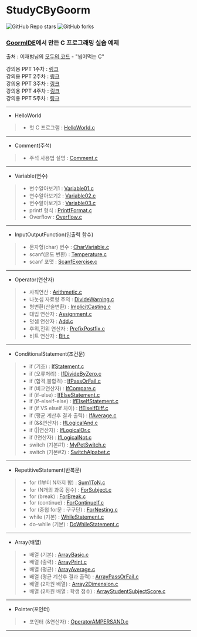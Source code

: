 # StudyCByGoorm

![GitHub Repo stars](https://img.shields.io/github/stars/skillvirus/StudyCByGoorm?style=flat-square) ![GitHub forks](https://img.shields.io/github/forks/skillvirus/StudyCByGoorm?color=orange&style=flat-square)   
### [GoormIDE](https://ide.goorm.io/)에서 만든 C 프로그래밍 실습 예제   

출처 : 이재범님의 [모두의 코드](https://modoocode.com/) - "씹어먹는 C"

강의용 PPT 1주차 : [링크](https://1drv.ms/p/s!AvogHfPRl8xvh_oLWHYOONnLB1sstw?e=R23XJ9)   
강의용 PPT 2주차 : [링크](https://1drv.ms/p/s!AvogHfPRl8xviJMCTWSbYHW70td-Ig?e=rFQGeL)   
강의용 PPT 3주차 : [링크](https://1drv.ms/p/s!AvogHfPRl8xviJMGr_dms-P67rnvjQ?e=n5Xmp0)   
강의용 PPT 4주차 : [링크](https://1drv.ms/p/s!AvogHfPRl8xviJMLvV0NRrGq7EWEkA?e=chGxdz)    
강의용 PPT 5주차 : [링크](https://1drv.ms/p/s!AvogHfPRl8xviJMIQ7eQ-iyugaVExw?e=CLFw1B)   

---
+ HelloWorld   
> - 첫 C 프로그램 : [HelloWorld.c](https://github.com/skillvirus/StudyCByGoorm/blob/master/src/000.HelloWorld/HelloWorld.c)   
---
+ Comment(주석)   
> - 주석 사용법 설명 : [Comment.c](https://github.com/skillvirus/StudyCByGoorm/blob/master/src/001.Comment/Comment.c)    
---
+ Variable(변수)
> - 변수알아보기1 : [Variable01.c](https://github.com/skillvirus/StudyCByGoorm/blob/master/src/002.Variable/01.Variable01.c)  
> - 변수알아보기2 : [Variable02.c](https://github.com/skillvirus/StudyCByGoorm/blob/master/src/002.Variable/02.Variable02.c)  
> - 변수알아보기3 : [Variable03.c](https://github.com/skillvirus/StudyCByGoorm/blob/master/src/002.Variable/03.Variable03.c)  
> - printf 형식 : [PrintfFormat.c](https://github.com/skillvirus/StudyCByGoorm/blob/master/src/002.Variable/04.PrintfFormat.c)  
> - Overflow : [Overflow.c](https://github.com/skillvirus/StudyCByGoorm/blob/master/src/002.Variable/05.Overflow.c)  
---   
+ InputOutputFunction(입출력 함수)
> - 문자형(char) 변수 : [CharVariable.c](https://github.com/skillvirus/StudyCByGoorm/blob/master/src/003.InputOutputFunction/01.CharVariable.c)   
> - scanf(온도 변환) : [Temperature.c](https://github.com/skillvirus/StudyCByGoorm/blob/master/src/003.InputOutputFunction/02.Temperature.c)   
> - scanf 포맷 : [ScanfExercise.c](https://github.com/skillvirus/StudyCByGoorm/blob/master/src/003.InputOutputFunction/03.ScanfExercise.c)   
--- 
+ Operator(연산자)
> - 사칙연산 : [Arithmetic.c](https://github.com/skillvirus/StudyCByGoorm/blob/master/src/004.Operator/01.Arithmetic.c)  
> - 나눗셈 자료형 주의 : [DivideWarning.c](https://github.com/skillvirus/StudyCByGoorm/blob/master/src/004.Operator/02.DivideWarning.c)  
> - 형변환(산술변환) : [ImplicitCasting.c](https://github.com/skillvirus/StudyCByGoorm/blob/master/src/004.Operator/03.ImplicitCasting.c)  
> - 대입 연산자 : [Assignment.c](https://github.com/skillvirus/StudyCByGoorm/blob/master/src/004.Operator/04.Assignment.c)  
> - 덧셈 연산자 : [Add.c](https://github.com/skillvirus/StudyCByGoorm/blob/master/src/004.Operator/05.Add.c)  
> - 후위,전위 연산자 : [PrefixPostfix.c](https://github.com/skillvirus/StudyCByGoorm/blob/master/src/004.Operator/06.PrefixPostfix.c)  
> - 비트 연산자 : [Bit.c](https://github.com/skillvirus/StudyCByGoorm/blob/master/src/004.Operator/07.Bit.c)  
---   
+ ConditionalStatement(조건문)
> - if (기초) : [IfStatement.c](https://github.com/skillvirus/StudyCByGoorm/blob/master/src/005.ConditionalStatement/01.IfStatement.c)   
> - if (오류처리) : [IfDivideByZero.c](https://github.com/skillvirus/StudyCByGoorm/blob/master/src/005.ConditionalStatement/02.IfDivideByZero.c)  
> - if (합격,불합격) : [IfPassOrFail.c](https://github.com/skillvirus/StudyCByGoorm/blob/master/src/005.ConditionalStatement/03.IfPassOrFail.c)  
> - if (비교연산자) : [IfCompare.c](https://github.com/skillvirus/StudyCByGoorm/blob/master/src/005.ConditionalStatement/04.IfCompare.c)  
> - if (if-else) : [IfElseStatement.c](https://github.com/skillvirus/StudyCByGoorm/blob/master/src/005.ConditionalStatement/05.IfElseStatement.c)  
> - if (if-elseif-else) : [IfElseIfStatement.c](https://github.com/skillvirus/StudyCByGoorm/blob/master/src/005.ConditionalStatement/06.IfElseIfStatement.c)  
> - if (if VS elseif 차이) : [IfElseIfDiff.c](https://github.com/skillvirus/StudyCByGoorm/blob/master/src/005.ConditionalStatement/07.IfElseIfDiff.c)  
> - if (평균 계산후 결과 출력) : [IfAverage.c](https://github.com/skillvirus/StudyCByGoorm/blob/master/src/005.ConditionalStatement/08.IfAverage.c)  
> - if (&&연산자) : [IfLogicalAnd.c](https://github.com/skillvirus/StudyCByGoorm/blob/master/src/005.ConditionalStatement/09.IfLogicalAnd.c)  
> - if (||연산자) : [IfLogicalOr.c](https://github.com/skillvirus/StudyCByGoorm/blob/master/src/005.ConditionalStatement/10.IfLogicalOr.c)  
> - if (!연산자) : [IfLogicalNot.c](https://github.com/skillvirus/StudyCByGoorm/blob/master/src/005.ConditionalStatement/11.IfLogicalNot.c)  
> - switch (기본#1) : [MyPetSwitch.c](https://github.com/skillvirus/StudyCByGoorm/blob/master/src/005.ConditionalStatement/13.MyPetSwitch.c)  
> - switch (기본#2) : [SwitchAlpabet.c](https://github.com/skillvirus/StudyCByGoorm/blob/master/src/005.ConditionalStatement/14.SwitchAlpabet.c)  
---   
+ RepetitiveStatement(반복문)
> - for (1부터 N까지 합) : [Sum1ToN.c](https://github.com/skillvirus/StudyCByGoorm/blob/master/src/006.RepetitiveStatement/01.Sum1ToN.c)   
> - for (N개의 과목 점수) : [ForSubject.c](https://github.com/skillvirus/StudyCByGoorm/blob/master/src/006.RepetitiveStatement/02.ForSubject.c)  
> - for (break) : [ForBreak.c](https://github.com/skillvirus/StudyCByGoorm/blob/master/src/006.RepetitiveStatement/03.ForBreak.c)  
> - for (continue) : [ForContinueIf.c](https://github.com/skillvirus/StudyCByGoorm/blob/master/src/006.RepetitiveStatement/04.ForContinueIf.c)  
> - for (중첩 for문 : 구구단) : [ForNesting.c](https://github.com/skillvirus/StudyCByGoorm/blob/master/src/006.RepetitiveStatement/05.ForNesting.c)  
> - while (기본) : [WhileStatement.c](https://github.com/skillvirus/StudyCByGoorm/blob/master/src/006.RepetitiveStatement/06.WhileStatement.c)  
> - do-while (기본) : [DoWhileStatement.c](https://github.com/skillvirus/StudyCByGoorm/blob/master/src/006.RepetitiveStatement/07.DoWhileStatement.c)  
---   
+ Array(배열)
> - 배열 (기본) : [ArrayBasic.c](https://github.com/skillvirus/StudyCByGoorm/blob/master/src/007.Array/01.ArrayBasic.c)   
> - 배열 (출력) : [ArrayPrint.c](https://github.com/skillvirus/StudyCByGoorm/blob/master/src/007.Array/02.ArrayPrint.c)  
> - 배열 (평균) : [ArrayAverage.c](https://github.com/skillvirus/StudyCByGoorm/blob/master/src/007.Array/04.ArrayAverage.c)  
> - 배열 (평균 계산후 결과 출력) : [ArrayPassOrFail.c](https://github.com/skillvirus/StudyCByGoorm/blob/master/src/007.Array/05.ArrayPassOrFail.c)  
> - 배열 (2차원 배열) : [Array2Dimension.c](https://github.com/skillvirus/StudyCByGoorm/blob/master/src/007.Array/06.Array2Dimension.c)  
> - 배열 (2차원 배열 : 학생 점수) : [ArrayStudentSubjectScore.c](https://github.com/skillvirus/StudyCByGoorm/blob/master/src/007.Array/07.ArrayStudentSubjectScore.c)  
---   
+ Pointer(포인터)
> - 포인터 (&연산자) : [OperatorAMPERSAND.c](https://github.com/skillvirus/StudyCByGoorm/blob/master/src/008.Pointer/01.OperatorAMPERSAND.c)   
---   